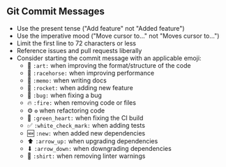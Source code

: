 ## Git Commit Messages

- Use the present tense ("Add feature" not "Added feature")
- Use the imperative mood ("Move cursor to..." not "Moves cursor to...")
- Limit the first line to 72 characters or less
- Reference issues and pull requests liberally
- Consider starting the commit message with an applicable emoji:
  - 🎨 `:art:` when improving the format/structure of the code
  - 🏇 `:racehorse:` when improving performance
  - 📝 `:memo:` when writing docs
  - 🚀 `:rocket:` when adding new feature
  - 🐛 `:bug:` when fixing a bug
  - 🔥 `:fire:` when removing code or files
  - ⚙ `⚙` when refactoring code
  - 💚 `:green_heart:` when fixing the CI build
  - ✅ `:white_check_mark:` when adding tests
  - 🆕 `:new:` when added new dependencies
  - ⬆ `:arrow_up:` when upgrading dependencies
  - ⬇ `:arrow_down:` when downgrading dependencies
  - 👕 `:shirt:` when removing linter warnings
